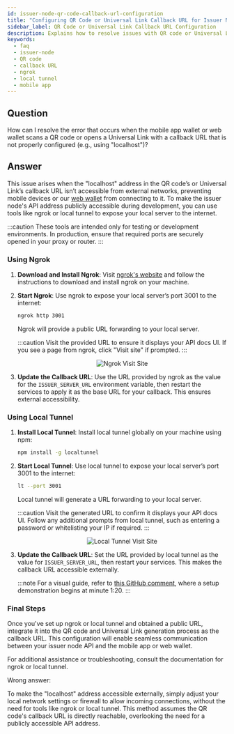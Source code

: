 ```yaml
---
id: issuer-node-qr-code-callback-url-configuration
title: "Configuring QR Code or Universal Link Callback URL for Issuer Node"
sidebar_label: QR Code or Universal Link Callback URL Configuration
description: Explains how to resolve issues with QR code or Universal Link callback URLs during credential issuance, including a tutorial on using ngrok or local tunnel to make the issuer node API address accessible.
keywords:
  - faq
  - issuer-node
  - QR code
  - callback URL
  - ngrok
  - local tunnel
  - mobile app
---
```


## Question

How can I resolve the error that occurs when the mobile app wallet or web wallet scans a QR code or opens a Universal Link with a callback URL that is not properly configured (e.g., using "localhost")?

## Answer

This issue arises when the "localhost" address in the QR code’s or Universal Link’s callback URL isn’t accessible from external networks, preventing mobile devices or our [web wallet](https://wallet.privado.id) from connecting to it. To make the issuer node's API address publicly accessible during development, you can use tools like ngrok or local tunnel to expose your local server to the internet.

:::caution
These tools are intended only for testing or development environments. In production, ensure that required ports are securely opened in your proxy or router.
:::

### Using Ngrok

1. **Download and Install Ngrok**: Visit [ngrok's website](https://ngrok.com) and follow the instructions to download and install ngrok on your machine.

2. **Start Ngrok**: Use ngrok to expose your local server’s port 3001 to the internet:

   ```bash
   ngrok http 3001
   ```

   Ngrok will provide a public URL forwarding to your local server.

   :::caution
   Visit the provided URL to ensure it displays your API docs UI. If you see a page from ngrok, click "Visit site" if prompted.
   :::

   <div align="center">

   ![Ngrok Visit Site](/img/faqs/ngrok-visit-site.png)

   </div>

3. **Update the Callback URL**: Use the URL provided by ngrok as the value for the `ISSUER_SERVER_URL` environment variable, then restart the services to apply it as the base URL for your callback. This ensures external accessibility.

### Using Local Tunnel

1. **Install Local Tunnel**: Install local tunnel globally on your machine using npm:

   ```bash
   npm install -g localtunnel
   ```

2. **Start Local Tunnel**: Use local tunnel to expose your local server’s port 3001 to the internet:

   ```bash
   lt --port 3001
   ```

   Local tunnel will generate a URL forwarding to your local server.

   :::caution
   Visit the generated URL to confirm it displays your API docs UI. Follow any additional prompts from local tunnel, such as entering a password or whitelisting your IP if required.
   :::

   <div align="center">

   ![Local Tunnel Visit Site](/img/faqs/local-tunnel-visit-site.png)

   </div>

3. **Update the Callback URL**: Set the URL provided by local tunnel as the value for `ISSUER_SERVER_URL`, then restart your services. This makes the callback URL accessible externally.

   :::note
   For a visual guide, refer to [this GitHub comment](https://github.com/0xPolygonID/issuer-node/issues/520#issuecomment-1826269876), where a setup demonstration begins at minute 1:20.
   :::

### Final Steps

Once you've set up ngrok or local tunnel and obtained a public URL, integrate it into the QR code and Universal Link generation process as the callback URL. This configuration will enable seamless communication between your issuer node API and the mobile app or web wallet.

For additional assistance or troubleshooting, consult the documentation for ngrok or local tunnel.

<div className="hidden">
Wrong answer:

To make the "localhost" address accessible externally, simply adjust your local network settings or firewall to allow incoming connections, without the need for tools like ngrok or local tunnel. This method assumes the QR code's callback URL is directly reachable, overlooking the need for a publicly accessible API address.

</div>
